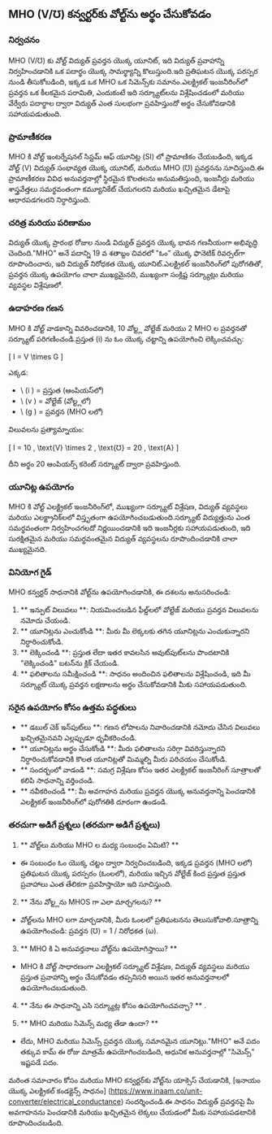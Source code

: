 ## MHO (V/℧) కన్వర్టర్‌కు వోల్ట్‌ను అర్థం చేసుకోవడం

### నిర్వచనం
MHO (V/℧) కు వోల్ట్ విద్యుత్ ప్రవర్తన యొక్క యూనిట్, ఇది విద్యుత్ ప్రవాహాన్ని నిర్వహించడానికి ఒక పదార్థం యొక్క సామర్థ్యాన్ని కొలుస్తుంది.ఇది ప్రతిఘటన యొక్క పరస్పర నుండి తీసుకోబడింది, ఇక్కడ ఒక MHO ఒక సిమెన్స్‌కు సమానం.ఎలక్ట్రికల్ ఇంజనీరింగ్‌లో ప్రవర్తన ఒక కీలకమైన పరామితి, ఎందుకంటే ఇది సర్క్యూట్‌లను విశ్లేషించడంలో మరియు వేర్వేరు పదార్థాల ద్వారా విద్యుత్ ఎంత సులభంగా ప్రవహిస్తుందో అర్థం చేసుకోవడానికి సహాయపడుతుంది.

### ప్రామాణీకరణ
MHO కి వోల్ట్ ఇంటర్నేషనల్ సిస్టమ్ ఆఫ్ యూనిట్ల (SI) లో ప్రామాణికం చేయబడింది, ఇక్కడ వోల్ట్ (V) విద్యుత్ సంభావ్యత యొక్క యూనిట్, మరియు MHO (℧) ప్రవర్తనను సూచిస్తుంది.ఈ ప్రామాణీకరణ వివిధ అనువర్తనాల్లో స్థిరమైన కొలతలను అనుమతిస్తుంది, ఇంజనీర్లు మరియు శాస్త్రవేత్తలు సమర్థవంతంగా కమ్యూనికేట్ చేయగలరని మరియు ఖచ్చితమైన డేటాపై ఆధారపడగలరని నిర్ధారిస్తుంది.

### చరిత్ర మరియు పరిణామం
విద్యుత్ యొక్క ప్రారంభ రోజుల నుండి విద్యుత్ ప్రవర్తన యొక్క భావన గణనీయంగా అభివృద్ధి చెందింది."MHO" అనే పదాన్ని 19 వ శతాబ్దం చివరలో "ఓం" యొక్క ఫొనెటిక్ రివర్సల్‌గా రూపొందించారు, ఇది విద్యుత్ నిరోధకత యొక్క యూనిట్.ఎలక్ట్రికల్ ఇంజనీరింగ్‌లో పురోగతితో, ప్రవర్తన యొక్క ఉపయోగం చాలా ముఖ్యమైనది, ముఖ్యంగా సంక్లిష్ట సర్క్యూట్లు మరియు వ్యవస్థల విశ్లేషణలో.

### ఉదాహరణ గణన
MHO కి వోల్ట్ వాడకాన్ని వివరించడానికి, 10 వోల్ట్ల వోల్టేజ్ మరియు 2 MHO ల ప్రవర్తనతో సర్క్యూట్ పరిగణించండి.ప్రస్తుత (i) ను ఓం యొక్క చట్టాన్ని ఉపయోగించి లెక్కించవచ్చు:

\[ I = V \times G \]

ఎక్కడ:
- \ (i \) = ప్రస్తుత (ఆంపియస్‌లో)
- \ (v \) = వోల్టేజ్ (వోల్ట్లలో)
- \ (g \) = ప్రవర్తన (MHO లలో)

విలువలను ప్రత్యామ్నాయం:

\[ I = 10 \, \text{V} \times 2 \, \text{℧} = 20 \, \text{A} \]

దీని అర్థం 20 ఆంపియర్స్ కరెంట్ సర్క్యూట్ ద్వారా ప్రవహిస్తుంది.

### యూనిట్ల ఉపయోగం
MHO కి వోల్ట్ ఎలక్ట్రికల్ ఇంజనీరింగ్‌లో, ముఖ్యంగా సర్క్యూట్ విశ్లేషణ, విద్యుత్ వ్యవస్థలు మరియు ఎలక్ట్రానిక్‌లలో విస్తృతంగా ఉపయోగించబడుతుంది.సర్క్యూట్ విద్యుత్తును ఎంత సమర్థవంతంగా నిర్వహించగలదో నిర్ణయించడానికి ఇది ఇంజనీర్లకు సహాయపడుతుంది, ఇది సురక్షితమైన మరియు సమర్థవంతమైన విద్యుత్ వ్యవస్థలను రూపొందించడానికి చాలా ముఖ్యమైనది.

### వినియోగ గైడ్
MHO కన్వర్టర్ సాధనానికి వోల్ట్‌ను ఉపయోగించడానికి, ఈ దశలను అనుసరించండి:
1. ** ఇన్పుట్ విలువలు **: నియమించబడిన ఫీల్డ్‌లలో వోల్టేజ్ మరియు ప్రవర్తన విలువలను నమోదు చేయండి.
2. ** యూనిట్లను ఎంచుకోండి **: మీరు మీ లెక్కలకు తగిన యూనిట్లను ఎంచుకున్నారని నిర్ధారించుకోండి.
3. ** లెక్కించండి **: ప్రస్తుత లేదా ఇతర కావలసిన అవుట్‌పుట్‌లను పొందటానికి "లెక్కించండి" బటన్‌ను క్లిక్ చేయండి.
4. ** ఫలితాలను సమీక్షించండి **: సాధనం అందించిన ఫలితాలను విశ్లేషించండి, ఇది మీ సర్క్యూట్ యొక్క ప్రవర్తన లక్షణాలను అర్థం చేసుకోవడానికి మీకు సహాయపడుతుంది.

### సరైన ఉపయోగం కోసం ఉత్తమ పద్ధతులు
- ** డబుల్ చెక్ ఇన్‌పుట్‌లు **: గణన లోపాలను నివారించడానికి నమోదు చేసిన విలువలు ఖచ్చితమైనవని ఎల్లప్పుడూ ధృవీకరించండి.
- ** యూనిట్లను అర్థం చేసుకోండి **: మీరు ఫలితాలను సరిగ్గా వివరిస్తున్నారని నిర్ధారించుకోవడానికి కొలత యూనిట్లతో మిమ్మల్ని మీరు పరిచయం చేసుకోండి.
- ** సందర్భంలో వాడండి **: సమగ్ర విశ్లేషణ కోసం ఇతర ఎలక్ట్రికల్ ఇంజనీరింగ్ సూత్రాలతో కలిపి సాధనాన్ని వర్తించండి.
- ** నవీకరించండి **: మీ అవగాహన మరియు ప్రవర్తన యొక్క అనువర్తనాన్ని పెంచడానికి ఎలక్ట్రికల్ ఇంజనీరింగ్‌లో పురోగతికి దూరంగా ఉండండి.

### తరచుగా అడిగే ప్రశ్నలు (తరచుగా అడిగే ప్రశ్నలు)

1. ** వోల్ట్‌లు మరియు MHO ల మధ్య సంబంధం ఏమిటి? **
- ఈ సంబంధం ఓం యొక్క చట్టం ద్వారా నిర్వచించబడింది, ఇక్కడ ప్రవర్తన (MHO లలో) ప్రతిఘటన యొక్క పరస్పరం (ఓంలలో), మరియు ఇచ్చిన వోల్టేజ్ కింద ప్రస్తుత ప్రస్తుత ప్రవాహాలు ఎంత తేలికగా ప్రవహిస్తాయో ఇది సూచిస్తుంది.

2. ** నేను వోల్ట్లను MHOS గా ఎలా మార్చగలను? **
- వోల్ట్‌లను MHO లగా మార్చడానికి, మీరు ఓంలలో ప్రతిఘటనను తెలుసుకోవాలి.సూత్రాన్ని ఉపయోగించండి: ప్రవర్తన (℧) = 1 / నిరోధకత (ω).

3. ** MHO కి ఏ అనువర్తనాలు వోల్ట్‌ను ఉపయోగిస్తాయి? **
- MHO కి వోల్ట్ సాధారణంగా ఎలక్ట్రికల్ సర్క్యూట్ విశ్లేషణ, విద్యుత్ వ్యవస్థలు మరియు ప్రస్తుత ప్రవాహాన్ని అర్థం చేసుకోవడం తప్పనిసరి అయిన ఇతర అనువర్తనాలలో ఉపయోగించబడుతుంది.

4. ** నేను ఈ సాధనాన్ని ఎసి సర్క్యూట్ల కోసం ఉపయోగించవచ్చా? **
.

5. ** MHO మరియు సిమెన్స్ మధ్య తేడా ఉందా? **
- లేదు, MHO మరియు సిమెన్స్ ప్రవర్తన యొక్క సమానమైన యూనిట్లు."MHO" అనే పదం తక్కువ కామ్ ఈ రోజు మాత్రమే ఉపయోగించబడింది, ఆధునిక అనువర్తనాల్లో "సిమెన్స్" ఇష్టపడే పదం.

మరింత సమాచారం కోసం మరియు MHO కన్వర్టర్‌కు వోల్ట్‌ను యాక్సెస్ చేయడానికి, [ఇనాయం యొక్క ఎలక్ట్రికల్ కండక్టెన్స్ సాధనం] (https://www.inaam.co/unit-converter/electrical_conductance) సందర్శించండి.ఈ సాధనం విద్యుత్ ప్రవర్తనపై మీ అవగాహనను పెంచడానికి మరియు ఖచ్చితమైన లెక్కలు చేయడంలో మీకు సహాయపడటానికి రూపొందించబడింది.